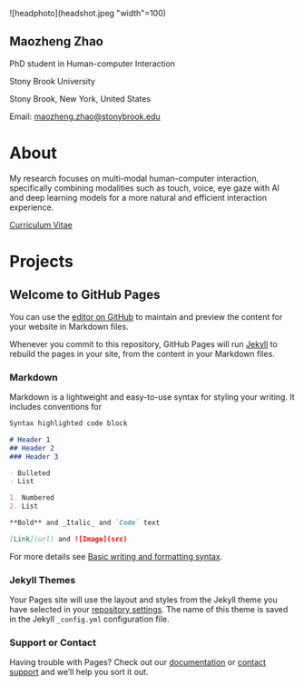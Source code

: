 ![headphoto](headshot.jpeg "width"=100)
## Maozheng Zhao
PhD student in Human-computer Interaction

Stony Brook University

Stony Brook, New York, United States 

Email: maozheng.zhao@stonybrook.edu

# About
My research focuses on multi-modal human-computer interaction, specifically combining modalities such as touch, voice, eye gaze with AI and deep learning models for a more natural and efficient interaction experience.

[Curriculum Vitae](cv.pdf)

# Projects




## Welcome to GitHub Pages

You can use the [editor on GitHub](https://github.com/Maozheng6/MaozhengZhao/edit/main/README.md) to maintain and preview the content for your website in Markdown files.

Whenever you commit to this repository, GitHub Pages will run [Jekyll](https://jekyllrb.com/) to rebuild the pages in your site, from the content in your Markdown files.

### Markdown

Markdown is a lightweight and easy-to-use syntax for styling your writing. It includes conventions for

```markdown
Syntax highlighted code block

# Header 1
## Header 2
### Header 3

- Bulleted
- List

1. Numbered
2. List

**Bold** and _Italic_ and `Code` text

[Link](url) and ![Image](src)
```

For more details see [Basic writing and formatting syntax](https://docs.github.com/en/github/writing-on-github/getting-started-with-writing-and-formatting-on-github/basic-writing-and-formatting-syntax).

### Jekyll Themes

Your Pages site will use the layout and styles from the Jekyll theme you have selected in your [repository settings](https://github.com/Maozheng6/MaozhengZhao/settings/pages). The name of this theme is saved in the Jekyll `_config.yml` configuration file.

### Support or Contact

Having trouble with Pages? Check out our [documentation](https://docs.github.com/categories/github-pages-basics/) or [contact support](https://support.github.com/contact) and we’ll help you sort it out.
